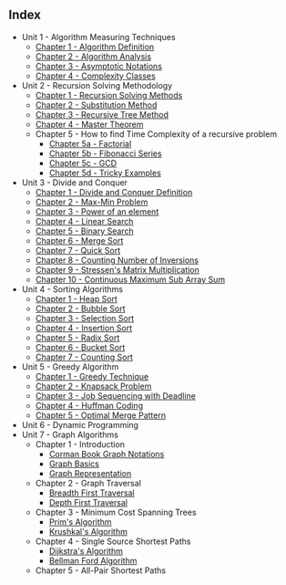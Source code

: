 ## Index
- Unit 1 - Algorithm Measuring Techniques
    - [Chapter 1 - Algorithm Definition](./unit_1/chapter_1/algorithm_definition)
    - [Chapter 2 - Algorithm Analysis](./unit_1/chapter_2/algorithm_analysis)
    - [Chapter 3 - Asymptotic Notations](./unit_1/chapter_3/asymptotic_notations)
    - [Chapter 4 - Complexity Classes](./unit_1/chapter_4/complexity_classes)
- Unit 2 - Recursion Solving Methodology
    - [Chapter 1 - Recursion Solving Methods](./unit_2/chapter_1/recursion_solving_methods)
    - [Chapter 2 - Substitution Method](./unit_2/chapter_2/substitution_method)
    - [Chapter 3 - Recursive Tree Method](./unit_2/chapter_3/recursive_tree)
    - [Chapter 4 - Master Theorem](./unit_2/chapter_4/master_theorem)
    - Chapter 5 - How to find Time Complexity of a recursive problem
        - [Chapter 5a - Factorial](./unit_2/chapter_5/factorial)
        - [Chapter 5b - Fibonacci Series](./unit_2/chapter_5/fibonacci_series)
        - [Chapter 5c - GCD](./unit_2/chapter_5/gcd)
        - [Chapter 5d - Tricky Examples](./unit_2/chapter_5/tricky_examples)
- Unit 3 - Divide and Conquer
    - [Chapter 1 - Divide and Conquer Definition](./unit_3/chapter_1/divide_conquer_and_combine_definition)
    - [Chapter 2  - Max-Min Problem](./unit_3/chapter_2/max_min)
    - [Chapter 3  - Power of an element](./unit_3/chapter_3/power_of_an_element)
    - [Chapter 4  - Linear Search](./unit_3/chapter_4/linear_search)
    - [Chapter 5  - Binary Search](./unit_3/chapter_5/binary_search)
    - [Chapter 6  - Merge Sort](./unit_3/chapter_6/merge_sort)
    - [Chapter 7  - Quick Sort]()
    - [Chapter 8  - Counting Number of Inversions]()
    - [Chapter 9  - Stressen's Matrix Multiplication]()
    - [Chapter 10 - Continuous Maximum Sub Array Sum]()
- Unit 4 - Sorting Algorithms
    - [Chapter 1 - Heap Sort]()
    - [Chapter 2 - Bubble Sort]()
    - [Chapter 3 - Selection Sort]()
    - [Chapter 4 - Insertion Sort]()
    - [Chapter 5 - Radix Sort]()
    - [Chapter 6 - Bucket Sort]()
    - [Chapter 7 - Counting Sort]()
- Unit 5 - Greedy Algorithm
    - [Chapter 1 - Greedy Technique](./unit_5/chapter_1/introduction)
    - [Chapter 2 - Knapsack Problem](./unit_5/chapter_2/fractional_knapsack)
    - [Chapter 3 - Job Sequencing with Deadline](./unit_5/chapter_3/job_scheduling)
    - [Chapter 4 - Huffman Coding](./unit_5/chapter_4/huffmann_coding)
    - [Chapter 5 - Optimal Merge Pattern]()
- Unit 6 - Dynamic Programming
- Unit 7 - Graph Algorithms
    - Chapter 1 - Introduction
        - [Corman Book Graph Notations](./unit_7/chapter_1/corman_notations/corman_notations)
        - [Graph Basics](./unit_7/chapter_1/basics/basics)
        - [Graph Representation](./unit_7/chapter_1/representation/representation)
    - Chapter 2 - Graph Traversal
        - [Breadth First Traversal]()
        - [Depth First Traversal]()
    - Chapter 3 - Minimum Cost Spanning Trees
        - [Prim's Algorithm]()
        - [Krushkal's Algorithm]()
    - Chapter 4 - Single Source Shortest Paths
        - [Dijkstra's Algorithm]()
        - [Bellman Ford Algorithm]()
    - Chapter 5 - All-Pair Shortest Paths
